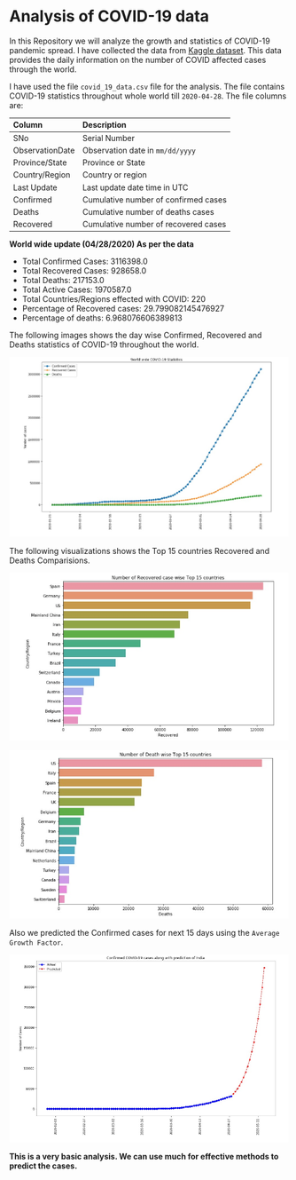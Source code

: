 # Analysis of COVID-19 data

In this Repository we will analyze the growth and statistics of COVID-19 pandemic spread. I have collected the data from [Kaggle dataset](https://www.kaggle.com/sudalairajkumar/novel-corona-virus-2019-dataset#covid_19_data.csv). This data provides the daily information on the number of COVID affected cases through the world.

I have used the file `covid_19_data.csv` file for the analysis. The file contains COVID-19 statistics throughout whole world till `2020-04-28`.
The file columns are:

| Column          | Description                          |
|:----------------|:-------------------------------------|
| SNo             | Serial Number                        |
| ObservationDate | Observation date in `mm/dd/yyyy`     |
| Province/State  | Province or State                    |
| Country/Region  | Country or region                    |
| Last Update     | Last update date time in UTC         |
| Confirmed       | Cumulative number of confirmed cases |
| Deaths          | Cumulative number of deaths cases    |
| Recovered       | Cumulative number of recovered cases |

**World wide update (04/28/2020) As per the data**
- Total Confirmed Cases: 3116398.0
- Total Recovered Cases: 928658.0
- Total Deaths:  217153.0
- Total Active Cases: 1970587.0
- Total Countries/Regions effected with COVID: 220
- Percentage of Recovered cases: 29.799082145476927
- Percentage of deaths: 6.968076606389813

The following images shows the day wise Confirmed, Recovered and Deaths statistics of COVID-19 throughout the world.

![World wide day wise statistics](img/world_wide_covid_19_statistics.jpg)

The following visualizations shows the Top 15 countries Recovered and Deaths Comparisions.
 
![Top 15 countries Recovered cases](img/Top-15-Recovered-countries.jpg)

![Top 15 countries Deaths](img/Top-15-Death-countries.jpg)

Also we predicted the Confirmed cases for next 15 days using the `Average Growth Factor`.

![Prediction of Confirmed cases of India](img/Prediction_of_Confirmed_Cases_for_India.jpg)

**This is a very basic analysis. We can use much for effective methods to predict the cases.**